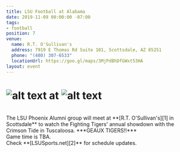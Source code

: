 ```yaml
---
title: LSU Football at Alabama
date: 2019-11-09 00:00:00 -07:00
tags:
- football
position: 7
venue:
  name: R.T. O'Sullivan's
  address: 7919 E Thomas Rd Suite 101, Scottsdale, AZ 85251
  phone: "(480) 307-6533"
  locationUrl: https://goo.gl/maps/3MjPdBhDfGWxt53HA
layout: event
---
```


# ![alt text](https://lsu-phoenix-alumni.github.io/assets/img/LSUTigers.png "LSU Fighting Tigers") at ![alt text](https://lsu-phoenix-alumni.github.io/assets/img/AlabamaCrimsonTide.png "Alabama Crimson Tide")  
<br>
The LSU Phoenix Alumni group will meet at **[R.T. O'Sullivan's][1] in Scottsdale** to watch the Fighting Tigers' annual showdown with the Crimson Tide in Tuscaloosa. ***GEAUX TIGERS!!***  
<br>
Game time is TBA.  
<br>
Check **[LSUSports.net][2]** for schedule updates.  

[1]: https://scottsdale.rtosullivans.com/ "RTO Scottsdale website"
[2]: http://www.lsusports.net/SportSelect.dbml?SPID=2164&SPSID=27811&DB_OEM_ID=5200&_ga=2.61742444.1994479276.1565745145-1475237789.1565745143 "THE OFFICIAL SITE OF LSU ATHLETICS"